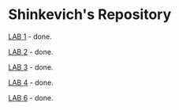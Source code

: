 # Shinkevich's Repository
[LAB 1](https://github.com/programming-653501/ShinkevichGS/tree/master/LAB%201) - done.

[LAB 2](https://github.com/programming-653501/ShinkevichGS/tree/master/LAB%202) - done.

[LAB 3](https://github.com/programming-653501/ShinkevichGS/tree/master/LAB%203) - done.

[LAB 4](https://github.com/programming-653501/ShinkevichGS/tree/master/LAB%204) - done.

[LAB 6](https://github.com/programming-653501/ShinkevichGS/tree/master/LAB%206) - done.
